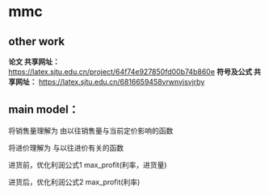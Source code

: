 # mmc
## other work
**论文 共享网址：** https://latex.sjtu.edu.cn/project/64f74e927850fd00b74b860e
**符号及公式 共享网址：** https://latex.sjtu.edu.cn/6816659458vrwnvjsvjrby
## main model：
将销售量理解为 由以往销售量与当前定价影响的函数

将进价理解为 与以往进价有关的函数

进货前，优化利润公式1 max_profit(利率，进货量)

进货后，优化利润公式2 max_profit(利率)
